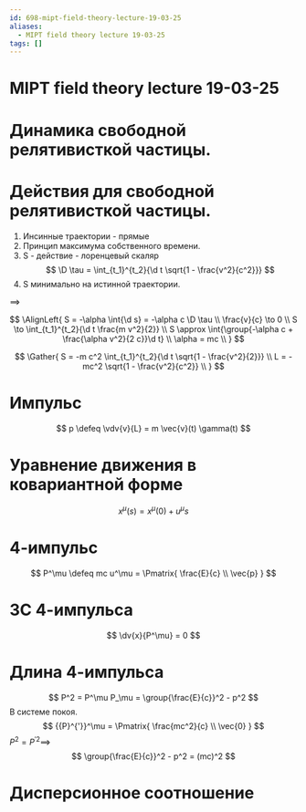 ```yaml
---
id: 698-mipt-field-theory-lecture-19-03-25
aliases:
  - MIPT field theory lecture 19-03-25
tags: []
---
```


# MIPT field theory lecture 19-03-25

# Динамика свободной релятивисткой частицы.

# Действия для свободной релятивисткой частицы.

1. Инсинные траектории - прямые
2. Принцип максимума собственного времени.
3. S - действие - лоренцевый скаляр
   $$
   \D \tau = \int_{t_1}^{t_2}{\d t \sqrt{1 - \frac{v^2}{c^2}}}
   $$
4. S минимально на истинной траектории.

$\implies$

$$
\AlignLeft{
S = -\alpha \int{\d s} = -\alpha c \D \tau \\
\frac{v}{c} \to 0 \\
S \to \int_{t_1}^{t_2}{\d t \frac{m v^2}{2}} \\
S \approx \int{\group{-\alpha c + \frac{\alpha v^2}{2 c}}\d t} \\
\alpha = mc \\
}
$$

$$
\Gather{
S = -m c^2 \int_{t_1}^{t_2}{\d t \sqrt{1 - \frac{v^2}{2}}} \\
L = -mc^2 \sqrt{1 - \frac{v^2}{c^2}} \\
}
$$

# Импульс

$$
p \defeq \vdv{v}{L} = m \vec{v}(t) \gamma(t)
$$

# Уравнение движения в ковариантной форме
$$
x^\mu(s) = x^\mu(0) + u^\mu s
$$

# 4-импульс
$$
P^\mu \defeq mc u^\mu = \Pmatrix{
\frac{E}{c} \\ \vec{p}
}
$$
# ЗС 4-импульса
$$
\dv{x}{P^\mu} = 0
$$
# Длина 4-импульса
$$
P^2 = P^\mu P_\mu = \group{\frac{E}{c}}^2 - p^2
$$
В системе покоя.
$$
{{P}^{'}}^\mu = \Pmatrix{
\frac{mc^2}{c} \\ \vec{0}
}
$$
$P^2 = { {P}^{'} }^2 \implies$
$$
\group{\frac{E}{c}}^2 - p^2 = (mc)^2
$$

# Дисперсионное соотношение
